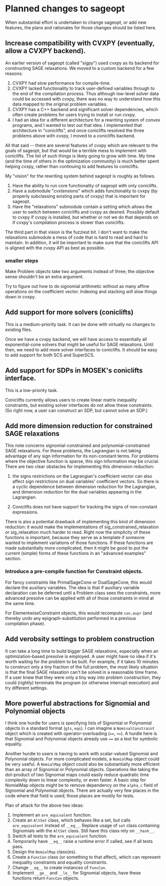 # Planned changes to sageopt

When substantial effort is undertaken to change sageopt, or add new features, the plans and
rationales for those changes should be listed here.

## Increase compatibility with CVXPY (eventually, allow a CVXPY backend).

An earlier version of sageopt (called "sigpy") used cvxpy as its backend for constructing SAGE
relaxations. We moved to a custom backend for a few reasons:
1. CVXPY had slow performance for compile-time.
2. CVXPY lacked functionality to track user-defined variables through to the end of the
   compilation process. Thus although low-level solver data could be accessed with cvxpy,
   there was no way to understand how this data mapped to the original problem variables.
3. CVXPY has a C++ backend and significant solver dependencies, which often create problems
   for users trying to install or run cvxpy.
4. I had an idea for a different architecture for a rewriting system of convex programs, and
   I wanted to test out that idea. I implemented that architecture in "coniclifts", and once
   coniclifts resolved the three problems above with cvxpy, I moved to a coniclifts backend.

All that said -- there are several features of cvxpy which are relevant to the goals of sageopt,
but that would be a terrible mess to implement with coniclifts. The list of such things is
likely going to grow with time. My time (and the time of others in the optimization community)
is much better spent helping cvxpy, rather than continuing to add features to coniclifts.

My "vision" for the rewriting system behind sageopt is roughly as follows.
1. Have the ability to run core functionality of sageopt with only coniclifts.
2. Have a submodule "cvxtensions" which adds functionality to cvxpy (by properly subclassing
   existing parts of cvxpy) that is important for sageopt.
3. Have the "relaxations" submodule contain a setting which allows the user to switch between
   coniclifts and cvxpy as desired. Possibly default to cvxpy if cvxpy is installed, but
   whether or not we do that depends on if cvxpy's compilation process is slower than coniclifts.

The third part in that vision is the fuzziest bit. I don't want to make the relaxations submodule
a mess of code that is hard to read and hard to maintain. In addition, it will be important to
make sure that the coniclifts API is aligned with the cvxpy API as best as possible.

### smaller steps

Make Problem objects take two arguments instead of three;
the objective sense shouldn't be an extra argument.

Try to figure out how to do signomial arithmetic without as
many affine operations on the coefficient vector. Indexing
and stacking *will* slow things down in cvxpy.

## Add support for more solvers (coniclifts)

This is a medium-priority task. It can be done with virtually no changes to existing files. 

Once we have a cvxpy backend, we will have access to essentially all exponential-cone solvers
that might be useful for SAGE relaxations. Until then, we need to add more solver interfaces
to coniclifts. It should be easy to add support for both SCS and SuperSCS. 


## Add support for SDPs in MOSEK's coniclifts interface.

This is a low-priority task.

Coniclifts currently allows users to create linear matrix inequality constraints, but
existing solver interfaces do not allow these constraints. (So right now, a user can construct
an SDP, but cannot solve an SDP.)


## Add more dimension reduction for constrained SAGE relaxations

This note concerns signomial-constrained and polynomial-constrained
SAGE relaxations. For these problems, the Lagrangian is not taking advantage
of any sign information for its non-constant terms. For problems
where the objective function is sparse, this sign information may be
crucial. There are two clear obstacles for implementing this dimension
reduction:

1. the signs restrictions on the Lagrangian's coefficient vector can
   also affect sign restrictions on dual variables' coefficient vectors.
   So there is a cyclic dependence between dimension reduction for the Lagrangian,
   and dimension reduction for the dual variables appearing in the Lagrangian.

2. Coniclifts does not have support for tracking the signs of non-constant
   expressions.

There is also a potential drawback of implementing this kind of dimension
reduction: it would make the implementations of sig_constrained_relaxation
or sig_relaxation much harder to read. Right now the simplicity of these
functions is important, because they serve as a template if someone wanted
to implement variations of those functions. If these functions are made
substantially more complicated, then it might be good to put the current
(simple) forms of these functions in an "advanced examples" section.

###  Introduce a pre-compile function for Constraint objects.

For fancy constraints like PrimalSageCone or DualSageCone, this would
declare the auxiliary variables. The idea is that if auxiliary variable
declaration can be deferred until a Problem class sees the constraints,
more advanced presolve can be applied with all of those constraints in
mind at the same time.

For ElementwiseConstraint objects, this would recompute ``con.expr``
(and thereby undo any epigraph-substitution performed in a previous
compilation phase).

## Add verobsity settings to problem construction

It can take a long time to build bigger SAGE relaxations,
especially when an optimization-based presolve is employed.
A user might have no idea if it's worth waiting for the problem
to be built. For example, if it takes 10 minutes to construct only
a tiny fraction of the full problem, the most likely situation is
that the final SAGE relaxation can't be solved in a reasonable
time frame. If a user knew that they were only a tiny way into
problem construction, they could (rightly) terminate the program
(or otherwise interrupt execution) and try different settings.

## More powerful abstractions for Signomial and Polynomial objects

I think one hurdle for users is specifying lists of Signomial
or Polynomial objects in a standard format (``gts``, ``eqs``).
I can imagine a ``NominalConstraint`` object which is created
with operator-overloading (``==``, ``<=``). A hurdle here is
that Signomial and Polynomial objects already use ``==`` as
a test for symbolic equality.

Another hurdle to users is having to work with scalar-valued Signomial
and Polynomial objects. For more complicated models, a ``NomialMap``
object could be very useful. A ``NomialMap`` object could also be
substantially more efficient than an array of Signomial or Polynomial
objects. Operations like taking the dot-product of two Signomial
maps could easily reduce quadratic time complexity down to linear
complexity, or even faster. A basic step for NomialMap objects might
be to remove dependency on the ``alpha_c`` field of Signomial and Polynomial
objects. There are actually very few places in the code where that field
is used; those places are mostly for tests.

Plan of attack for the above two ideas:

1. Implement an ``are_equivalent`` function.
2. Create an ``AltSet`` class, which behaves like a set, but
   calls ``are_equivalent`` instead of ``__eq__``. Replace usage
   of ``set`` class containing Signomials with the ``AltSet`` class.
   Still have this class rely on ``__hash__``.
3. Switch all tests to the ``are_equivalent`` function.
4. Temporarily have ``__eq__`` raise a runtime error if called, see
   if all tests pass.
5. Design the ``NomialMap`` class(es).
6. Create a ``FuncCon`` class (or something to that affect), which
   can represent inequality constraints and equality constraints.
7. Change ``__eq__`` to create instances of ``FuncCon``.
8. Implement ``__ge__`` and ``__le__`` for Signomial objects, have
   these functions return ``FuncCon`` objects.


